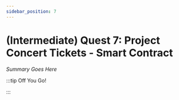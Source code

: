 ```yaml
---
sidebar_position: 7
---
```


# (Intermediate) Quest 7: Project Concert Tickets - Smart Contract

_Summary Goes Here_

:::tip Off You Go!

<QuestButton text="Happy Questing" link='' />

:::

